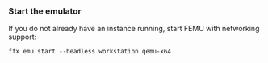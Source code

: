### Start the emulator

If you do not already have an instance running, start FEMU with networking
support:

```posix-terminal
ffx emu start --headless workstation.qemu-x64
```

